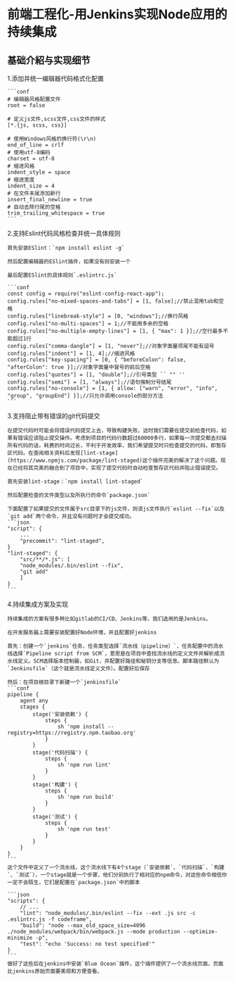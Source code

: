 # 前端工程化-用Jenkins实现Node应用的持续集成

## 基础介紹与实现细节

1.添加并统一编辑器代码格式化配置

    ```conf
    # 编辑器风格配置文件
    root = false

    # 定义js文件,scss文件,css文件的样式
    [*.{js, scss, css}]

    # 使用Windows风格的换行符(\r\n)
    end_of_line = crlf
    # 使用utf-8编码
    charset = utf-8
    # 缩进风格
    indent_style = space
    # 缩进宽度
    indent_size = 4
    # 在文件末尾添加新行
    insert_final_newline = true
    # 自动去除行尾的空格
    trim_trailing_whitespace = true
    ```

2.支持Eslint代码风格检查并统一具体规则

    首先安装ESlint：`npm install eslint -g`

    然后配置编辑器的ESlint插件，如果没有则安装一个

    最后配置ESlint的具体规则`.eslintrc.js`

    ```conf
    const config = require("eslint-config-react-app");
    config.rules["no-mixed-spaces-and-tabs"] = [1, false];//禁止混用tab和空格
    config.rules["linebreak-style"] = [0, "windows"];//换行风格
    config.rules["no-multi-spaces"] = 1;//不能用多余的空格
    config.rules["no-multiple-empty-lines"] = [1, { "max": 1 }];//空行最多不能超过1行
    config.rules["comma-dangle"] = [1, "never"];//对象字面量项尾不能有逗号
    config.rules["indent"] = [1, 4];//缩进风格
    config.rules["key-spacing"] = [0, { "beforeColon": false, "afterColon": true }];//对象字面量中冒号的前后空格
    config.rules["quotes"] = [1, "double"];//引号类型 `` "" ''
    config.rules["semi"] = [1, "always"];//语句强制分号结尾
    config.rules["no-console"] = [1, { allow: ["warn", "error", "info", "group", "groupEnd"] }];//只允许调用console的部分方法
    ```

3.支持阻止带有错误的git代码提交

    在提交代码时可能会将错误代码提交上去，导致构建失败，这时我们需要在提交前检查代码，如果有错误应该阻止提交操作。考虑到项目的代码行数超过60000多行，如果每一次提交都去扫描所有代码的话，耗费的时间过长，不利于开发效率，我们希望提交时只检查提交的代码，即暂存区代码。在查阅相关资料后发现[lint-stage](https://www.npmjs.com/package/lint-staged)这个插件完美的解决了这个问题。现在已经将其完美的融合到了项目中，实现了提交代码时自动检查暂存区代码并阻止错误提交。

    首先安装lint-stage：`npm install lint-staged`

    然后配置检查的文件类型以及所执行的命令`package.json`
    
    下面配置了如果提交的文件属于src目录下的js文件，则该js文件执行`eslint --fix`以及`git add`两个命令，并且没有问题时才会提交成功。
    ```json
    "script": {
        ...
        "precommit": "lint-staged",
    }
    "lint-staged": {
        "src/**/*.js": [
        "node_modules/.bin/eslint --fix",
        "git add"
        ]
    }
    ```
    
4.持续集成方案及实现

    持续集成的方案有很多种比如gitlab的CI/CD、Jenkins等，我们选用的是Jenkins。
    
    在开发服务器上需要安装配置好Node环境，并且配置好jenkins

    首先：创建一个`jenkins`任务，任务类型选择`流水线（pipeline）`，任务配置中的流水线选择`Pipeline script from SCM`，意思是在项目中查找流水线的定义文件并解析成流水线定义。SCM选择版本控制器，如Git，并配置好路径和秘钥分支等信息。脚本路径默认为`Jenkinsfile`（这个就是流水线定义文件）。配置好后保存

    然后：在项目根目录下新建一个`jenkinsfile`
    ```conf
    pipeline {
        agent any
        stages {
            stage('安装依赖') {
                steps {
                    sh 'npm install --registry=https://registry.npm.taobao.org'
                }
            }
            stage('代码扫描') {
                steps {
                    sh 'npm run lint'
                }
            }
            stage('构建') {
                steps {
                    sh 'npm run build'
                }
            }
            stage('测试') {
                steps {
                    sh 'npm run test'
                }
            }
        }
    }
    ```
    这个文件中定义了一个流水线，这个流水线下有4个stage（`安装依赖`、`代码扫描`、`构建`、`测试`），一个stage就是一个步骤，他们分别执行了相对应的npm命令，对这些命令相信你一定不会陌生，它们是配置在`package.json`中的脚本

    ```json
    "scripts": {
        // ...
        "lint": "node_modules/.bin/eslint --fix --ext .js src -c .eslintrc.js -f codeframe",
        "build": "node --max_old_space_size=4096 ./node_modules/webpack/bin/webpack.js --mode production --optimize-minimize -p",
        "test": "echo 'Success: no test specified'"
    }
    ```
    做好了这些后在jenkins中安装`Blue Ocean`插件，这个插件提供了一个流水线页面，页面比jenkins原始页面要美观和方便查看。
